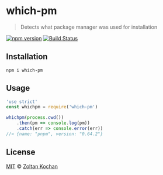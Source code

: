 # which-pm

> Detects what package manager was used for installation

[![npm version](https://img.shields.io/npm/v/which-pm.svg)](https://www.npmjs.com/package/which-pm) [![Build Status](https://img.shields.io/travis/zkochan/which-pm/master.svg)](https://travis-ci.org/zkochan/which-pm)

## Installation

```
npm i which-pm
```

## Usage

```js
'use strict'
const whichpm = require('which-pm')

whichpm(process.cwd())
    .then(pm => console.log(pm))
    .catch(err => console.error(err))
//> {name: "pnpm", version: "0.64.2"}
```

## License

[MIT](LICENSE) © [Zoltan Kochan](http://kochan.io)
